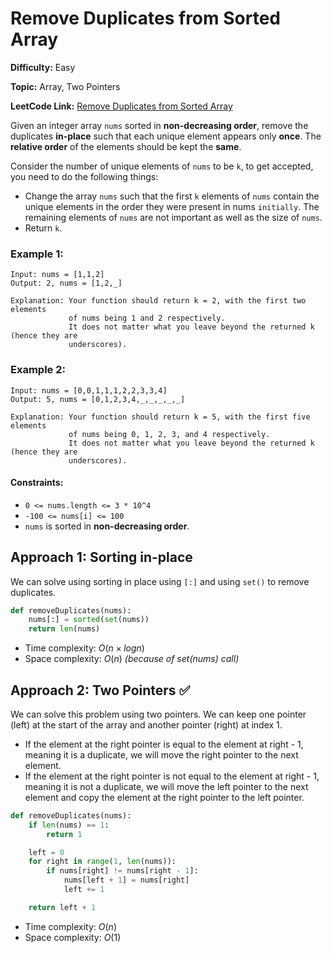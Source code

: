 # Remove Duplicates from Sorted Array

**Difficulty:** Easy

**Topic:** Array, Two Pointers

**LeetCode Link:** [Remove Duplicates from Sorted Array](https://leetcode.com/problems/remove-duplicates-from-sorted-array/)

Given an integer array `nums` sorted in **non-decreasing order**, remove the duplicates **in-place** such that each unique element appears only **once**. The **relative order** of the elements should be kept the **same**.

Consider the number of unique elements of `nums` to be `k`, to get accepted, you need to do the following things:

- Change the array `nums` such that the first `k` elements of `nums` contain the unique elements in the order they were present in nums `initially`. The remaining elements of `nums` are not important as well as the size of `nums`.
- Return `k`.

### Example 1:

```
Input: nums = [1,1,2]
Output: 2, nums = [1,2,_]

Explanation: Your function should return k = 2, with the first two elements
             of nums being 1 and 2 respectively.
             It does not matter what you leave beyond the returned k (hence they are
             underscores).
```

### Example 2:

```
Input: nums = [0,0,1,1,1,2,2,3,3,4]
Output: 5, nums = [0,1,2,3,4,_,_,_,_,_]

Explanation: Your function should return k = 5, with the first five elements
             of nums being 0, 1, 2, 3, and 4 respectively.
             It does not matter what you leave beyond the returned k (hence they are
             underscores).
```

#### Constraints:

- `0 <= nums.length <= 3 * 10^4`
- `-100 <= nums[i] <= 100`
- `nums` is sorted in **non-decreasing order**.

## Approach 1: Sorting in-place

We can solve using sorting in place using `[:]` and using `set()` to remove duplicates.

```python
def removeDuplicates(nums):
    nums[:] = sorted(set(nums))
    return len(nums)
```

- Time complexity: $O(n \times logn)$
- Space complexity: $O(n)$ _(because of set(nums) call)_

## Approach 2: Two Pointers ✅

We can solve this problem using two pointers. We can keep one pointer (left) at the start of the array and another pointer (right) at index 1.

- If the element at the right pointer is equal to the element at right - 1, meaning it is a duplicate, we will move the right pointer to the next element.
- If the element at the right pointer is not equal to the element at right - 1, meaning  it is not a duplicate, we will move the left pointer to the next element and copy the element at the right pointer to the left pointer.

```python
def removeDuplicates(nums):
    if len(nums) == 1:
        return 1

    left = 0
    for right in range(1, len(nums)):
        if nums[right] != nums[right - 1]:
            nums[left + 1] = nums[right]
            left += 1

    return left + 1
```

- Time complexity: $O(n)$
- Space complexity: $O(1)$
